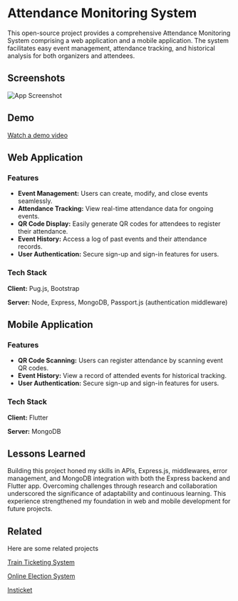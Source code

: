 
# Attendance Monitoring System

This open-source project provides a comprehensive Attendance Monitoring System comprising a web application and a mobile application. The system facilitates easy event management, attendance tracking, and historical analysis for both organizers and attendees.

## Screenshots

![App Screenshot](https://media.licdn.com/dms/image/D4E2DAQF55ZlTNPgL5A/profile-treasury-image-shrink_800_800/0/1691257616791?e=1706266800&v=beta&t=8poCY3ZZOVSsgISA6JJNQvUyJj-wNYVEqJebHGEWoeI)

## Demo

[Watch a demo video](https://www.linkedin.com/feed/update/urn:li:activity:7093646639617167360)


## Web Application

### Features

- **Event Management:** Users can create, modify, and close events seamlessly.
- **Attendance Tracking:** View real-time attendance data for ongoing events.
- **QR Code Display:** Easily generate QR codes for attendees to register their attendance.
- **Event History:** Access a log of past events and their attendance records.
- **User Authentication:** Secure sign-up and sign-in features for users.

### Tech Stack

**Client:** Pug.js, Bootstrap

**Server:** Node, Express, MongoDB, Passport.js (authentication middleware)

## Mobile Application

### Features

- **QR Code Scanning:** Users can register attendance by scanning event QR codes.
- **Event History:** View a record of attended events for historical tracking.
- **User Authentication:** Secure sign-up and sign-in features for users.

### Tech Stack

**Client:** Flutter

**Server:** MongoDB

## Lessons Learned

Building this project honed my skills in APIs, Express.js, middlewares, error management, and MongoDB integration with both the Express backend and Flutter app. Overcoming challenges through research and collaboration underscored the significance of adaptability and continuous learning. This experience strengthened my foundation in web and mobile development for future projects.


## Related

Here are some related projects

[Train Ticketing System](https://github.com/h1midi/train-ticketing-system)

[Online Election System](https://github.com/h1midi/online-election-system)

[Insticket](https://github.com/h1midi/insticket)
